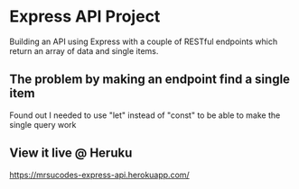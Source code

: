 # Express API Project

Building an API using Express with a couple of RESTful endpoints which return an array of data and single items.


## The problem by making an endpoint find a single item
Found out I needed to use "let" instead of "const" to be able to make the single query work


## View it live @ Heruku
https://mrsucodes-express-api.herokuapp.com/
